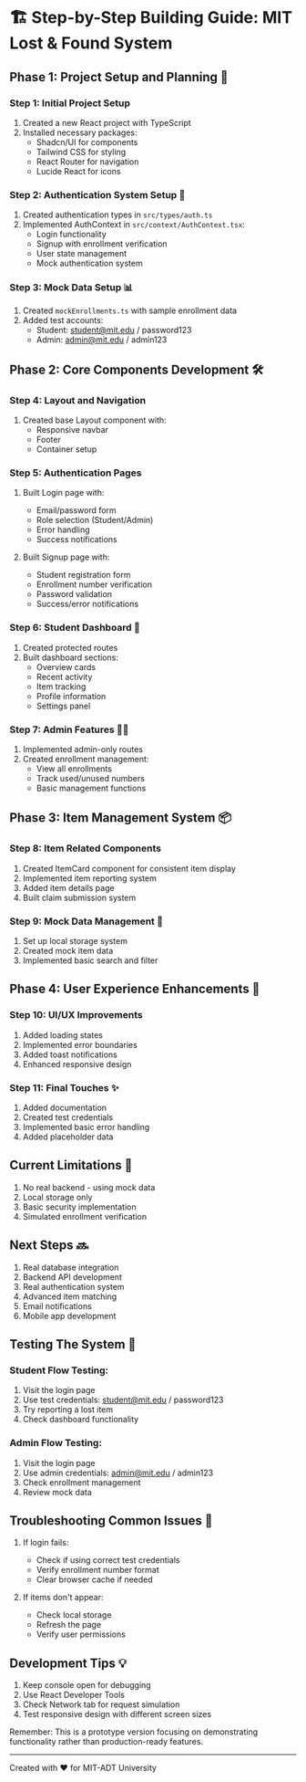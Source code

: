 
# 🏗 Step-by-Step Building Guide: MIT Lost & Found System

## Phase 1: Project Setup and Planning 🎯

### Step 1: Initial Project Setup
1. Created a new React project with TypeScript
2. Installed necessary packages:
   - Shadcn/UI for components
   - Tailwind CSS for styling
   - React Router for navigation
   - Lucide React for icons

### Step 2: Authentication System Setup 🔐
1. Created authentication types in `src/types/auth.ts`
2. Implemented AuthContext in `src/context/AuthContext.tsx`:
   - Login functionality
   - Signup with enrollment verification
   - User state management
   - Mock authentication system

### Step 3: Mock Data Setup 📊
1. Created `mockEnrollments.ts` with sample enrollment data
2. Added test accounts:
   - Student: student@mit.edu / password123
   - Admin: admin@mit.edu / admin123

## Phase 2: Core Components Development 🛠

### Step 4: Layout and Navigation
1. Created base Layout component with:
   - Responsive navbar
   - Footer
   - Container setup

### Step 5: Authentication Pages
1. Built Login page with:
   - Email/password form
   - Role selection (Student/Admin)
   - Error handling
   - Success notifications

2. Built Signup page with:
   - Student registration form
   - Enrollment number verification
   - Password validation
   - Success/error notifications

### Step 6: Student Dashboard 📱
1. Created protected routes
2. Built dashboard sections:
   - Overview cards
   - Recent activity
   - Item tracking
   - Profile information
   - Settings panel

### Step 7: Admin Features 👨‍💼
1. Implemented admin-only routes
2. Created enrollment management:
   - View all enrollments
   - Track used/unused numbers
   - Basic management functions

## Phase 3: Item Management System 📦

### Step 8: Item Related Components
1. Created ItemCard component for consistent item display
2. Implemented item reporting system
3. Added item details page
4. Built claim submission system

### Step 9: Mock Data Management 💾
1. Set up local storage system
2. Created mock item data
3. Implemented basic search and filter

## Phase 4: User Experience Enhancements 🎨

### Step 10: UI/UX Improvements
1. Added loading states
2. Implemented error boundaries
3. Added toast notifications
4. Enhanced responsive design

### Step 11: Final Touches ✨
1. Added documentation
2. Created test credentials
3. Implemented basic error handling
4. Added placeholder data

## Current Limitations 🚧
1. No real backend - using mock data
2. Local storage only
3. Basic security implementation
4. Simulated enrollment verification

## Next Steps 🔜
1. Real database integration
2. Backend API development
3. Real authentication system
4. Advanced item matching
5. Email notifications
6. Mobile app development

## Testing The System 🧪

### Student Flow Testing:
1. Visit the login page
2. Use test credentials: student@mit.edu / password123
3. Try reporting a lost item
4. Check dashboard functionality

### Admin Flow Testing:
1. Visit the login page
2. Use admin credentials: admin@mit.edu / admin123
3. Check enrollment management
4. Review mock data

## Troubleshooting Common Issues 🔧

1. If login fails:
   - Check if using correct test credentials
   - Verify enrollment number format
   - Clear browser cache if needed

2. If items don't appear:
   - Check local storage
   - Refresh the page
   - Verify user permissions

## Development Tips 💡

1. Keep console open for debugging
2. Use React Developer Tools
3. Check Network tab for request simulation
4. Test responsive design with different screen sizes

Remember: This is a prototype version focusing on demonstrating functionality rather than production-ready features.

---
Created with ❤️ for MIT-ADT University
